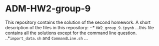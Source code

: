 # ADM-HW2-group-9
This repository contains the solution of the second homework.
A short description of the files in this repository:
⋅⋅* `HW2_group_9.ipynb`
...this file contains all the solutions except for the command line question.
..*`import_data.sh` and `CommandLine.sh`
...
